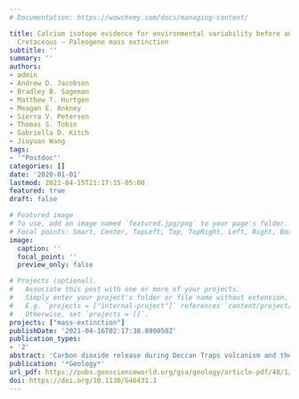 ```yaml
---
# Documentation: https://wowchemy.com/docs/managing-content/

title: Calcium isotope evidence for environmental variability before and across the
  Cretaceous – Paleogene mass extinction
subtitle: ''
summary: ''
authors:
- admin
- Andrew D. Jacobson
- Bradley B. Sageman
- Matthew T. Hurtgen
- Meagan E. Ankney
- Sierra V. Petersen
- Thomas S. Tobin
- Gabriella D. Kitch
- Jiuyuan Wang
tags:
- '"Postdoc"'
categories: []
date: '2020-01-01'
lastmod: 2021-04-15T21:17:15-05:00
featured: true
draft: false

# Featured image
# To use, add an image named `featured.jpg/png` to your page's folder.
# Focal points: Smart, Center, TopLeft, Top, TopRight, Left, Right, BottomLeft, Bottom, BottomRight.
image:
  caption: ''
  focal_point: ''
  preview_only: false

# Projects (optional).
#   Associate this post with one or more of your projects.
#   Simply enter your project's folder or file name without extension.
#   E.g. `projects = ["internal-project"]` references `content/project/deep-learning/index.md`.
#   Otherwise, set `projects = []`.
projects: ["mass-extinction"]
publishDate: '2021-04-16T02:17:38.890050Z'
publication_types:
- '2'
abstract: 'Carbon dioxide release during Deccan Traps volcanism and the Chicxulub impact likely contributed to the Cretaceous-Paleogene (K-Pg) mass extinction; however, the intensity and duration of CO2 input differed between the two events. Large and rapid addition of CO2 to seawater causes transient decreases in pH, [CO<sub>3</sub>2–], and carbonate mineral saturation states. Compensating mechanisms, such as dissolution of seafloor sediment, reduced biomineralization, and silicate weathering, mitigate these effects by increasing the same parameters. The calcium isotope ratios (δ<sup>44/40</sup>Ca) of seawater and marine carbonates are hypothesized to respond to these perturbations through weathering/carbonate deposition flux imbalances and/or changes in fractionation between carbonate minerals and seawater. We used a high-precision thermal ionization mass spectrometry method to measure δ44/40Ca values of aragonitic bivalve and gastropod mollusk shells from the K-Pg interval of the López de Bertodano Formation on Seymour Island, Antarctica. Well-preserved shells spanning the late Maastrichtian (ca. 67 Ma) to early Danian (ca. 65.5 Ma) have δ44/40Ca values ranging from −1.89‰ to −1.57‰ (seawater [sw]). Shifts in δ44/40Ca inversely correlate with sedimentological indicators of saturation state. A negative excursion begins before and continues across the K-Pg boundary. According to a simple mass-balance model, neither input/output flux imbalances nor change in the globally integrated bulk carbonate fractionation factor can produce variations in seawater δ44/40Ca sufficient to explain the measured trends. The data are consistent with a dynamic molluscan Ca isotope fractionation factor sensitive to the carbonate geochemistry of seawater. The K-Pg extinction appears to have occurred during a period of carbonate saturation state variability caused by Deccan volcanism.'
publication: '*Geology*'
url_pdf: https://pubs.geoscienceworld.org/gsa/geology/article-pdf/48/1/34/4904522/34.pdf
doi: https://doi.org/10.1130/G46431.1
---
```

